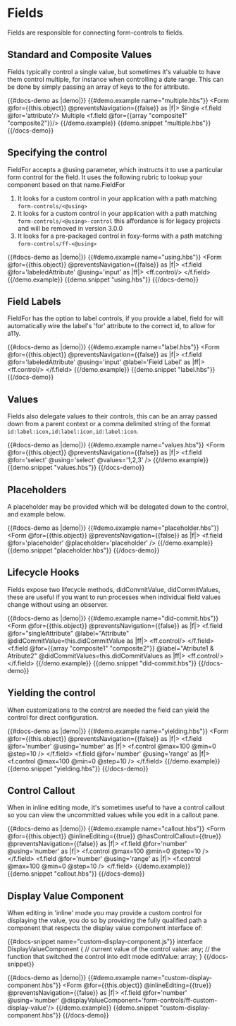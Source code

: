 # Fields

Fields are responsible for connecting form-controls to fields.

## Standard and Composite Values

Fields typically control a single value, but sometimes it's valuable to have them control multiple, for instance when 
controlling a date range. This can be done by simply passing an array of keys to the for attribute.

{{#docs-demo as |demo|}}
  {{#demo.example name="multiple.hbs"}}
    <Form @for={{this.object}} @preventsNavigation={{false}}  as |f|>
      <label>Single</label>
      <f.field @for='attribute'/>
      <label>Multiple</label>
      <f.field @for={{array "composite1" "composite2"}}/>
    </Form> 
  {{/demo.example}}
  {{demo.snippet "multiple.hbs"}}
{{/docs-demo}}

## Specifying the control

FieldFor accepts a @using parameter, which instructs it to use a particular form control for the field. It uses the following
rubric to lookup your component based on that name.FieldFor

1. It looks for a custom control in your application with a path matching ```form-controls/<@using>```
2. It looks for a custom control in your application with a path matching ```form-controls/<@using>-control``` this affordance is for legacy projects and will be removed in version 3.0.0
3. It looks for a pre-packaged control in foxy-forms with a path matching ```form-controls/ff-<@using>```

{{#docs-demo as |demo|}}
  {{#demo.example name="using.hbs"}}
    <Form @for={{this.object}} @preventsNavigation={{false}}  as |f|>
      <f.field @for='labeledAttribute' @using='input' as |ff|>
        <ff.control/>
      </f.field>
    </Form> 
  {{/demo.example}}
  {{demo.snippet "using.hbs"}}
{{/docs-demo}}

## Field Labels

FieldFor has the option to label controls, if you provide a label, field for will automatically wire the label's 'for' 
attribute to the correct id, to allow for a11y.

{{#docs-demo as |demo|}}
  {{#demo.example name="label.hbs"}}
    <Form @for={{this.object}} @preventsNavigation={{false}}  as |f|>
      <f.field @for='labeledAttribute' @using='input' @label='Field Label' as |ff|>
        <ff.control/>
      </f.field>
    </Form> 
  {{/demo.example}}
  {{demo.snippet "label.hbs"}}
{{/docs-demo}}

## Values

Fields also delegate values to their controls, this can be an array passed down from a parent context or a comma delimited
string of the format ```id:label:icon,id:label:icon,id:label:icon```.

{{#docs-demo as |demo|}}
  {{#demo.example name="values.hbs"}}
    <Form @for={{this.object}} @preventsNavigation={{false}}  as |f|>
      <f.field 
        @for='select' 
        @using='select' 
        @values='1,2,3'
       />
    </Form> 
  {{/demo.example}}
  {{demo.snippet "values.hbs"}}
{{/docs-demo}}

## Placeholders

A placeholder may be provided which will be delegated down to the control, and example below.

{{#docs-demo as |demo|}}
  {{#demo.example name="placeholder.hbs"}}
    <Form @for={{this.object}} @preventsNavigation={{false}}  as |f|>
      <f.field @for='placeholder' @placeholder='placeholder' />
    </Form> 
  {{/demo.example}}
  {{demo.snippet "placeholder.hbs"}}
{{/docs-demo}}

## Lifecycle Hooks

Fields expose two lifecycle methods, didCommitValue, didCommitValues, these are useful if you want to 
run processes when individual field values change without using an observer.

{{#docs-demo as |demo|}}
  {{#demo.example name="did-commit.hbs"}}
    <Form @for={{this.object}} @preventsNavigation={{false}}  as |f|>
      <f.field 
         @for="singleAttribute" 
         @label="Attribute"
         @didCommitValue=this.didCommitValue
      as |ff|>
        <ff.control/>
      </f.field>
      <f.field
      @for={{array "composite1" "composite2"}} 
        @label="Atribute1 & Atribute2"
        @didCommitValues=this.didCommitValues 
      as |ff|>
        <ff.control/>
      </f.field>
    </Form> 
  {{/demo.example}}
  {{demo.snippet "did-commit.hbs"}}
{{/docs-demo}}

## Yielding the control

When customizations to the control are needed the field can yield the control for direct configuration. 

{{#docs-demo as |demo|}}
  {{#demo.example name="yielding.hbs"}}
    <Form @for={{this.object}} @preventsNavigation={{false}} as |f|>
      <f.field @for='number' @using='number' as |f|>
        <f.control @max=100 @min=0 @step=10 />
      </f.field>
      <f.field @for='number' @using='range' as |f|>
        <f.control @max=100 @min=0 @step=10 />
      </f.field>
    </Form> 
  {{/demo.example}}
  {{demo.snippet "yielding.hbs"}}
{{/docs-demo}}

## Control Callout 

When in inline editing mode, it's sometimes useful to have a control callout so you can view the uncommitted values
while you edit in a callout pane. 

{{#docs-demo as |demo|}}
  {{#demo.example name="callout.hbs"}}
    <Form @for={{this.object}} @inlineEditing={{true}} @hasControlCallout={{true}} @preventsNavigation={{false}} as |f|>
      <f.field @for='number' @using='number' as |f|>
        <f.control @max=100 @min=0 @step=10 />
      </f.field>
      <f.field @for='number' @using='range' as |f|>
        <f.control @max=100 @min=0 @step=10 />
      </f.field>
    </Form> 
  {{/demo.example}}
  {{demo.snippet "callout.hbs"}}
{{/docs-demo}}

## Display Value Component 

When editing in 'inline' mode you may provide a custom control for displaying the value, you do so by providing the 
fully qualified path a component that respects the display value component interface of:

{{#docs-snippet name="custom-display-component.js"}}
  interface DisplayValueComponent {
    // current value of the control
    value: any; 
    // the function that switched the control into edit mode
    editValue: array; 
  }
{{/docs-snippet}}

{{#docs-demo as |demo|}}
  {{#demo.example name="custom-display-component.hbs"}}
    <Form @for={{this.object}} @inlineEditing={{true}} @preventsNavigation={{false}} as |f|>
      <f.field @for='number' @using='number' @displayValueComponent='form-controls/ff-custom-display-value'/>
    </Form> 
  {{/demo.example}}
  {{demo.snippet "custom-display-component.hbs"}}
{{/docs-demo}}

